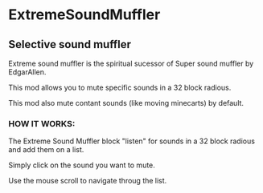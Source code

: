 # ExtremeSoundMuffler
## Selective sound muffler

Extreme sound muffler is the spiritual sucessor of Super sound muffler by EdgarAllen.

 

This mod allows you to mute specific sounds in a 32 block radious.

This mod also mute contant sounds (like moving minecarts) by default.




### HOW IT WORKS:

The Extreme Sound Muffler block "listen" for sounds in a 32 block radious and add them on a list.

Simply click on the sound you want to mute.

Use the mouse scroll to navigate throug the list.
